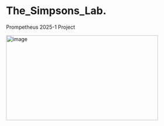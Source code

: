 # The_Simpsons_Lab.
Prompetheus 2025-1 Project

<img width="416" height="232" alt="image" src="https://github.com/user-attachments/assets/1a8749c8-c3af-4c05-965f-68fe82dc9a8d" />
